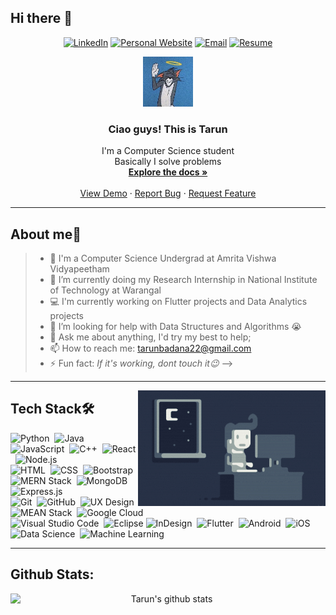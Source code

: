 ## Hi there 👋

<div align="center">

[![LinkedIn][linkedin-shield]][linkedin-url]
[![Personal Website][website-shield]][website-url]
[![Email][email-shield]][email-url]
[![Resume][resume-shield]][resume-url]
</div>


<div align="center">
  <a href="">
    <img src="iT0sWSyR_400x400.jpg" alt="Logo" width="80" height="80">
  </a>

  <h3 align="center">Ciao guys! This is Tarun</h3>

  <p align="center">
    I'm a Computer Science student<br>
    Basically I solve problems
    <br />
    <a href="https://github.com/othneildrew/Best-README-Template"><strong>Explore the docs »</strong></a>
    <br />
    <br />
    <a href="https://github.com/othneildrew/Best-README-Template">View Demo</a>
    ·
    <a href="https://github.com/othneildrew/Best-README-Template/issues/new?labels=bug&template=bug-report---.md">Report Bug</a>
    ·
    <a href="https://github.com/othneildrew/Best-README-Template/issues/new?labels=enhancement&template=feature-request---.md">Request Feature</a>
  </p>
</div>

<hr>

<h2>About me👨</h2>


>- 🔭  I'm a Computer Science Undergrad at Amrita Vishwa Vidyapeetham
>- 🌱 I’m currently doing my Research Internship in National Institute of Technology at Warangal
>- 💻 I'm currently working on Flutter projects and Data Analytics projects
>- 🤔 I’m looking for help with Data Structures and Algorithms 😭
>- 💬 Ask me about anything, I'd try my best to help;
>- 📫 How to reach me: tarunbadana22@gmail.com
>- ⚡ Fun fact: *If it's working, dont touch it😉*
-->
<hr>

<img alt="Night Coding" src="https://raw.githubusercontent.com/AVS1508/AVS1508/master/assets/Night-Coding.gif" align="right"/>

<h2>Tech Stack🛠</h2>

![Python](https://img.shields.io/badge/-Python-333333?style=flat&logo=python)&nbsp;
![Java](https://img.shields.io/badge/-Java-333333?style=flat&logo=Java&logoColor=FFA518)&nbsp;
![JavaScript](https://img.shields.io/badge/-JavaScript-333333?style=flat&logo=javascript)&nbsp;
![C++](https://img.shields.io/badge/-C++-333333?style=flat&logo=C%2B%2B&logoColor=00599C)&nbsp;
![React](https://img.shields.io/badge/-React-333333?style=flat&logo=react)&nbsp;
![Node.js](https://img.shields.io/badge/-Node.js-333333?style=flat&logo=node.js)&nbsp;\
![HTML](https://img.shields.io/badge/-HTML-333333?style=flat&logo=HTML5)&nbsp;
![CSS](https://img.shields.io/badge/-CSS-333333?style=flat&logo=CSS3&logoColor=1572B6)&nbsp;
![Bootstrap](https://img.shields.io/badge/-Bootstrap-333333?style=flat&logo=bootstrap&logoColor=563D7C)
![MERN Stack](https://img.shields.io/badge/-MERN%20Stack-333333?style=flat&logo=mongodb&logoColor=47A248)&nbsp;
![MongoDB](https://img.shields.io/badge/-MongoDB-333333?style=flat&logo=mongodb&logoColor=47A248)&nbsp;
![Express.js](https://img.shields.io/badge/-Express.js-333333?style=flat&logo=express&logoColor=white)&nbsp;\
![Git](https://img.shields.io/badge/-Git-333333?style=flat&logo=git)&nbsp;
![GitHub](https://img.shields.io/badge/-GitHub-333333?style=flat&logo=github)&nbsp;
![UX Design](https://img.shields.io/badge/-UX%20Design-333333?style=flat&logo=adobe-xd&logoColor=FF61F6)&nbsp;
![MEAN Stack](https://img.shields.io/badge/-MEAN%20Stack-333333?style=flat&logo=mean)&nbsp;
![Google Cloud](https://img.shields.io/badge/-Google%20Cloud-333333?style=flat&logo=google-cloud&logoColor=4285F4)\
![Visual Studio Code](https://img.shields.io/badge/-Visual%20Studio%20Code-333333?style=flat&logo=visual-studio-code&logoColor=007ACC)&nbsp;
![Eclipse](https://img.shields.io/badge/-Eclipse-333333?style=flat&logo=eclipse-ide&logoColor=2C2255)
![InDesign](https://img.shields.io/badge/-InDesign-333333?style=flat&logo=adobe-indesign)&nbsp;
![Flutter](https://img.shields.io/badge/-Flutter-333333?style=flat&logo=flutter&logoColor=02569B)&nbsp;
![Android](https://img.shields.io/badge/-Android-333333?style=flat&logo=android&logoColor=3DDC84)&nbsp;
![iOS](https://img.shields.io/badge/-iOS-333333?style=flat&logo=apple&logoColor=white)&nbsp;
![Data Science](https://img.shields.io/badge/-Data%20Science-333333?style=flat&logo=databricks&logoColor=E34A86)&nbsp;
![Machine Learning](https://img.shields.io/badge/-Machine%20Learning-333333?style=flat&logo=tensorflow&logoColor=FF6F00)

<hr>
<h2>Github Stats:</h2>

<p align="center">
  <a href="https://github.com/tarunbad?tab=repositories">
    <img width="500" height="auto" align="left" alt="Tarun's github stats" 
         src="https://github-readme-stats.vercel.app/api?username=tarunbad&show_icons=true&theme=algolia&count_private=true" />
</p>




[linkedin-shield]: https://img.shields.io/badge/-LinkedIn-black.svg?style=for-the-badge&logo=linkedin&colorB=555
[linkedin-url]: https://www.linkedin.com/in/tarun-badana-60942923a/
[website-shield]: https://img.shields.io/badge/Website-000000?style=for-the-badge&logo=About.me&logoColor=white
[website-url]: https://tarunbad.github.io/my-portfolio/

[email-shield]: https://img.shields.io/badge/Email-D14836?style=for-the-badge&logo=gmail&logoColor=white
[email-url]: mailto:your.tarunbadana22@gmail.com
[resume-shield]: https://img.shields.io/badge/Resume-4285F4?style=for-the-badge&logo=google-drive&logoColor=white
[resume-url]: https://drive.google.com/file/d/1AFqzCCKZ66bGf6opOd-F2ZrnP9Wvq-vp/view?usp=share_link
